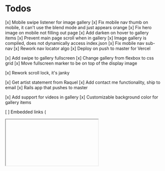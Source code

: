 # Todos
[x] Mobile swipe listener for image gallery
[x] Fix mobile nav thumb on mobile, it can't use the blend mode and just appears orange
[x] Fix hero image on mobile not filling out page
[x] Add darken on hover to gallery items
[x] Prevent main page scroll when in gallery
[x] Image gallery is compiled, does not dynamically access index.json
[x] Fix mobile nav sub-nav
[x] Rework nav locator algo
[x] Deploy on push to master for Vercel

[x] Add swipe to gallery fullscreen
[x] Change gallery from flexbox to css grid
[x] Move fullscreen marker to be on top of the display image

[x] Rework scroll lock, it's janky

[x] Get artist statement from Raquel
[x] Add contact me functionality, ship to email
[x] Rails app that pushes to master

[x] Add support for videos in gallery
[x] Customizable background color for gallery items

[ ] Embedded links (<div><iframe/></div>)

[ ] Add file size limit
[ ] Filter out unused and just-uploaded files before submit

[ ] Skills section
[ ] Downloadable Resume

[ ] Add config for mobile browser color, use the pink color
[ ] Favorite pokemon on site
[ ] Look in to SEO

# Maybe
[ ] Add browser storage-based intermediary save functionality
[ ] Add auto-conversion for png/jpg to webp